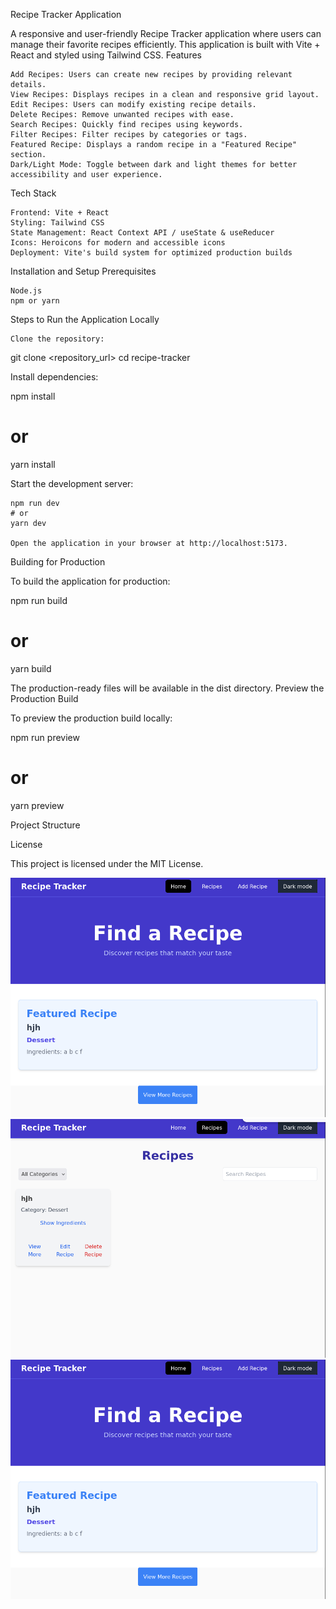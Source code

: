 Recipe Tracker Application

A responsive and user-friendly Recipe Tracker application where users can manage their favorite recipes efficiently.
This application is built with Vite + React and styled using Tailwind CSS.
Features

    Add Recipes: Users can create new recipes by providing relevant details.
    View Recipes: Displays recipes in a clean and responsive grid layout.
    Edit Recipes: Users can modify existing recipe details.
    Delete Recipes: Remove unwanted recipes with ease.
    Search Recipes: Quickly find recipes using keywords.
    Filter Recipes: Filter recipes by categories or tags.
    Featured Recipe: Displays a random recipe in a "Featured Recipe" section.
    Dark/Light Mode: Toggle between dark and light themes for better accessibility and user experience.

Tech Stack

    Frontend: Vite + React
    Styling: Tailwind CSS
    State Management: React Context API / useState & useReducer
    Icons: Heroicons for modern and accessible icons
    Deployment: Vite's build system for optimized production builds

Installation and Setup
Prerequisites

    Node.js
    npm or yarn

Steps to Run the Application Locally

    Clone the repository:

git clone <repository_url>
cd recipe-tracker

Install dependencies:

npm install

# or

yarn install

Start the development server:

    npm run dev
    # or
    yarn dev

    Open the application in your browser at http://localhost:5173.

Building for Production

To build the application for production:

npm run build

# or

yarn build

The production-ready files will be available in the dist directory.
Preview the Production Build

To preview the production build locally:

npm run preview

# or

yarn preview

Project Structure

License

This project is licensed under the MIT License.

![Featured Recipe Screenshot](src/assets/Screenshot1.png)
![Featured Recipe Screenshot](src/assets/Screenshot2.png)
![Featured Recipe Screenshot](src/assets/Screenshot1.png)
